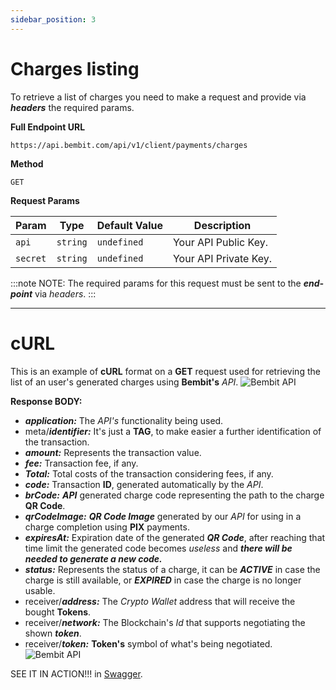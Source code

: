 ```yaml
---
sidebar_position: 3
---
```

# Charges listing

To retrieve a list of charges you need to make a request and provide via ***headers*** the required params.

**Full Endpoint URL**
```
https://api.bembit.com/api/v1/client/payments/charges
``` 

**Method**

```
GET
```

**Request Params** 

| Param | Type | Default Value | Description |
| --------- | ---- | ------------ | --------- |
| `api` | `string` | `undefined` | Your API Public Key. |
| `secret` | `string` | `undefined` | Your API Private Key. |


:::note NOTE:
The required params for this request must be sent to the ***end-point*** via *headers*.
:::

______________

# cURL

This is an example of **cURL** format on a **GET** request used for retrieving the list of an user's generated charges using **Bembit's** *API*.
![Bembit API](/img/bembit_api_charge_list_curl.png "cURL")

**Response BODY:**

- ***application:*** The *API's* functionality being used.
- meta/***identifier:*** It's just a **TAG**, to make easier a further identification of the transaction.
- ***amount:*** Represents the transaction value.
- ***fee:*** Transaction fee, if any.
- ***Total:*** Total costs of the transaction considering fees, if any.
- ***code:*** Transaction **ID**, generated automatically by the *API*.
- ***brCode:*** ***API*** generated charge code representing the path to the charge **QR Code**.
- ***qrCodeImage:*** ***QR Code Image*** generated by our *API* for using in a charge completion using **PIX** payments.
- ***expiresAt:*** Expiration date of the generated ***QR Code***, after reaching that time limit the generated code becomes *useless* and ***there will be needed to generate a new code.***
- ***status:*** Represents the status of a charge, it can be ***ACTIVE*** in case the charge is still available, or ***EXPIRED*** in case the charge is no longer usable.
- receiver/***address:*** The *Crypto Wallet* address that will receive the bought **Tokens**.
- receiver/***network:*** The Blockchain's *Id* that supports negotiating the shown ***token***.
- receiver/***token:*** **Token's** symbol of what's being negotiated.
![Bembit API](/img/bembit_api_charge_list_response.png "Response Body")


SEE IT IN ACTION!!! in [Swagger](https://api.bembit.com/api/v1/client/payments/charges).